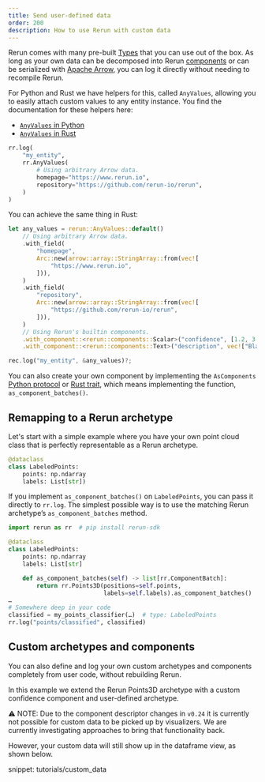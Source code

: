 ```yaml
---
title: Send user-defined data
order: 200
description: How to use Rerun with custom data
---
```


Rerun comes with many pre-built [Types](../../reference/types.md) that you can use out of the box. As long as your own data can be decomposed into Rerun [components](../../reference/types/components.md) or can be serialized with [Apache Arrow](https://arrow.apache.org/), you can log it directly without needing to recompile Rerun.

For Python and Rust we have helpers for this, called `AnyValues`, allowing you to easily attach custom values to any entity instance.
You find the documentation for these helpers here:

-   [`AnyValues` in Python](https://ref.rerun.io/docs/python/main/common/custom_data/)
-   [`AnyValues` in Rust](https://docs.rs/rerun/latest/rerun/struct.AnyValues.html)

```python
rr.log(
    "my_entity",
    rr.AnyValues(
        # Using arbitrary Arrow data.
        homepage="https://www.rerun.io",
        repository="https://github.com/rerun-io/rerun",
    )
)
```

You can achieve the same thing in Rust:

```rs
let any_values = rerun::AnyValues::default()
    // Using arbitrary Arrow data.
    .with_field(
        "homepage",
        Arc::new(arrow::array::StringArray::from(vec![
            "https://www.rerun.io",
        ])),
    )
    .with_field(
        "repository",
        Arc::new(arrow::array::StringArray::from(vec![
            "https://github.com/rerun-io/rerun",
        ])),
    )
    // Using Rerun's builtin components.
    .with_component::<rerun::components::Scalar>("confidence", [1.2, 3.4, 5.6])
    .with_component::<rerun::components::Text>("description", vec!["Bla bla bla…"]);

rec.log("my_entity", &any_values)?;
```

You can also create your own component by implementing the `AsComponents` [Python protocol](https://ref.rerun.io/docs/python/0.9.0/common/interfaces/#rerun.AsComponents) or [Rust trait](https://docs.rs/rerun/latest/rerun/trait.AsComponents.html), which means implementing the function, `as_component_batches()`.

## Remapping to a Rerun archetype

Let's start with a simple example where you have your own point cloud class that is perfectly representable as a Rerun archetype.

```python
@dataclass
class LabeledPoints:
    points: np.ndarray
    labels: List[str])
```

If you implement `as_component_batches()` on `LabeledPoints`, you can pass it directly to `rr.log`. The simplest possible way is to use the matching Rerun archetype’s `as_component_batches` method.

```python
import rerun as rr  # pip install rerun-sdk

@dataclass
class LabeledPoints:
    points: np.ndarray
    labels: List[str]

    def as_component_batches(self) -> list[rr.ComponentBatch]:
        return rr.Points3D(positions=self.points,
                           labels=self.labels).as_component_batches()
…
# Somewhere deep in your code
classified = my_points_classifier(…)  # type: LabeledPoints
rr.log("points/classified", classified)
```

## Custom archetypes and components

You can also define and log your own custom archetypes and components completely from user code, without rebuilding Rerun.

In this example we extend the Rerun Points3D archetype with a custom confidence component and user-defined archetype.

⚠️ NOTE: Due to the component descriptor changes in `v0.24` it is currently not possible for custom data to be picked up by visualizers.
We are currently investigating approaches to bring that functionality back.

However, your custom data will still show up in the dataframe view, as shown below.

snippet: tutorials/custom_data

<picture>
  <img src="https://static.rerun.io/custom_data_dataframe/16d49401a8c9ed40d948623a8f4188104e4bfb64/full.png" alt="">
  <source media="(max-width: 480px)" srcset="https://static.rerun.io/custom_data_dataframe/16d49401a8c9ed40d948623a8f4188104e4bfb64/480w.png">
  <source media="(max-width: 768px)" srcset="https://static.rerun.io/custom_data_dataframe/16d49401a8c9ed40d948623a8f4188104e4bfb64/768w.png">
  <source media="(max-width: 1024px)" srcset="https://static.rerun.io/custom_data_dataframe/16d49401a8c9ed40d948623a8f4188104e4bfb64/1024w.png">
  <source media="(max-width: 1200px)" srcset="https://static.rerun.io/custom_data_dataframe/16d49401a8c9ed40d948623a8f4188104e4bfb64/1200w.png">
</picture>

